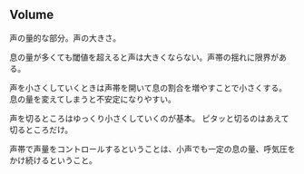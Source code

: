 ## Volume

声の量的な部分。声の大きさ。

息の量が多くても閾値を超えると声は大きくならない。声帯の揺れに限界がある。

声を小さくしていくときは声帯を開いて息の割合を増やすことで小さくする。
息の量を変えてしまうと不安定になりやすい。

声を切るところはゆっくり小さくしていくのが基本。
ピタッと切るのはあえて切るところだけ。

声帯で声量をコントロールするということは、小声でも一定の息の量、呼気圧をかけ続けるということ。
